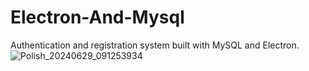 # Electron-And-Mysql

Authentication and registration system built with MySQL and Electron.
![Polish_20240629_091253934](https://github.com/Arthur-byte-code/Electron-And-Mysql/assets/152222113/8fba89ad-94f1-4ba5-8536-bd72c66ca871)

